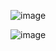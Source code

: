 

![image](https://github.com/user-attachments/assets/d5bcbf10-3fb3-4d82-b932-b908336b35db)




![image](https://github.com/user-attachments/assets/f33061c8-5e2d-4132-8d24-2083d2757c92)
